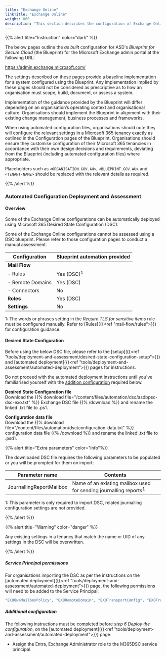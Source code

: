 ```yaml
---
title: "Exchange Online"
linkTitle: "Exchange Online"
weight: 060
description: "This section describes the configuration of Exchange Online associated with systems built according to guidance in ASD's Blueprint for Secure Cloud."
---
```


{{% alert title="Instruction" color="dark" %}}

The below pages outline the *as built* configuration for ASD's *Blueprint for Secure Cloud* (the Blueprint) for the Microsoft Exchange admin portal at the following URL:

<https://admin.exchange.microsoft.com/>

The settings described on these pages provide a baseline implementation for a system configured using the Blueprint. Any implementation implied by these pages should not be considered as prescriptive as to how an organisation must scope, build, document, or assess a system.

Implementation of the guidance provided by the Blueprint will differ depending on an organisation’s operating context and organisational culture. Organisations should implement the Blueprint in alignment with their existing change management, business processes and frameworks.

When using automated configuration files, organisations should note they will configure the relevant settings in a Microsoft 365 tenancy exactly as outlined in the Configuration pages of the Blueprint. Organisations should ensure they customise configuration of their Microsoft 365 tenancies in accordance with their own design decisions and requirements, deviating from the Blueprint (including automated configuration files) where appropriate.

Placeholders such as `<ORGANISATION.GOV.AU>`, `<BLUEPRINT.GOV.AU>` and `<TENANT-NAME>` should be replaced with the relevant details as required.

{{% /alert %}}

### Automated Configuration Deployment and Assessment

#### Overview

Some of the Exchange Online configurations can be automatically deployed using Microsoft 365 Desired State Configuration (DSC).

Some of the Exchange Online configurations cannot be assessed using a DSC blueprint. Please refer to those configuration pages to conduct a manual assessment.

| Configuration    | Blueprint automation provided |
| ---------------- | ----------------------------- |
| **Mail Flow**    |                               |
| - Rules          | Yes (DSC)<sup>1</sup>         |
| - Remote Domains | Yes (DSC)                     |
| - Connectors     | No                            |
| **Roles**        | Yes (DSC)                     |
| **Settings**     | No                            |

1: The words or phrases setting in the *Require TLS for sensitive items* rule must be configured manually. Refer to [Rules]({{<ref "mail-flow/rules">}}) for configuration guidance.

#### Desired State Configuration

Before using the below DSC file, please refer to the [setup]({{<ref "tools/deployment-and-assessment/desired-state-configuration-setup">}}) and [automated deployment]({{<ref "tools/deployment-and-assessment/automated-deployment">}}) pages for instructions.

Do not proceed with the automated deployment instructions until you've familiarised yourself with the [addition configuration](#additional-configuration) required below.

**Desired State Configuration file**<br>Download the {{% download file="/content/files/automation/dsc/asdbpsc-dsc-exo.txt" %}} Exchange DSC file {{% /download %}} and rename the linked .txt file to .ps1.

**Configuration data file**<br>Download the {{% download file="/content/files/automation/dsc/configuration-data.txt" %}} configuration data file {{% /download %}} and rename the linked .txt file to .psd1.

{{% alert title="Extra parameters" color="info"%}}

The downloaded DSC file requires the following parameters to be populated or you will be prompted for them on import:

| Parameter name           | Contents                                                                     |
| ------------------------ | ---------------------------------------------------------------------------- |
| JournallingReportMailbox | Name of an existing mailbox used for sending journalling reports<sup>1</sup> |

1: This parameter is only required to import DSC, related journalling configuration settings are not provided.

{{% /alert %}}

{{% alert title="Warning" color="danger" %}}

Any existing settings in a tenancy that match the name or UID of any settings in the DSC will be overwritten.

{{% /alert %}}

##### Service Principal permissions

For organisations importing the DSC as per the instructions on the [automated deployment]({{<ref "tools/deployment-and-assessment/automated-deployment">}}) page, the following permissions will need to be added to the Service Principal:

```powershell
"EXOOwaMailboxPolicy", "EXORemoteDomain", "EXOTransportConfig", "EXOTransportRule"
```

##### Additional configuration

The following instructions must be completed before *step 6 Deploy the configuration*, on the [automated deployment]({{<ref "tools/deployment-and-assessment/automated-deployment">}}) page:

* Assign the Entra, Exchange Administrator role to the M365DSC service principal.
